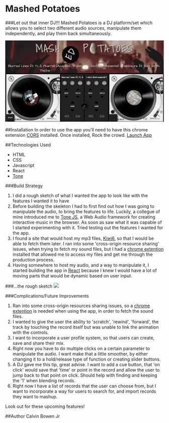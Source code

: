 # Mashed Potatoes
###Let out that inner DJ!!!
Mashed Potatoes is a DJ platform/set which allows you to select two different audio sources, manipulate them independently, and play them back simultaneously. 

<img src="assets/images/mashed_potatoes.png">

##Installation
 In order to use the app you'll need to have this chrome extension [CORS](https://chrome.google.com/webstore/detail/allow-control-allow-origi/nlfbmbojpeacfghkpbjhddihlkkiljbi?hl=en) installed.
 Once installed, Rock the crowd. [Launch App](https://mashed-potatoes.herokuapp.com/)

##Technologies Used
- HTML
- CSS
- Javascript
- React
- [Tone](https://github.com/Tonejs/Tone.js/)


###Build Strategy
1. I did a rough sketch of what I wanted the app to look like with the features I wanted it to have 
2. Before building the skeleton I had to first find out how I was going to manipulate the audio, to bring the features to life. Luckily, a collegue of mine introduced me to [Tone JS](https://github.com/Tonejs/Tone.js/), a Web Audio framework for creating interactive music in the browser. As soon as saw what it was capable of I started experimenting with it. Tried testing out the features I wanted for the app.
3. I found a site that would host my mp3 files, [Kiwi6](http://kiwi6.com/), so that I would be able to fetch them later.
I ran into some 'cross-origin resource sharing' issues, when trying to fetch my sound files, but I had a [chrome extention](https://chrome.google.com/webstore/detail/allow-control-allow-origi/nlfbmbojpeacfghkpbjhddihlkkiljbi?hl=en) installed that allowed me to access my files and get me through the production process. 
4. Having somewhere to host my audio, and a way to manipulate it, I started building the app in [React](http://reactjs.cn/react/index.html) because I knew I would have a lot of moving parts that would be dynamic based on user input.

###...the rough sketch
<img src="assets/images/mashSketch.jpg">

###Complications/Future Improvements
1. Ran into some cross-origin resources sharing issues, so a [chrome extention](https://chrome.google.com/webstore/detail/allow-control-allow-origi/nlfbmbojpeacfghkpbjhddihlkkiljbi?hl=en) is needed when using the app, in order to fetch the sound files.
2. I wanted to give the user the ability to 'scratch', 'rewind', 'forward', the track by touching the record itself but was unable to link the animation with the controls.
3. I want to incorporate a user profile system, so that users can create, save and share their mix.
4. Right now you have to do multiple clicks on a certain parameter to manipulate the audio. I want make that a little smoother, by either changing it to a hold/release type of function or creating slider buttons.
5. A DJ gave me this tip, great advise. I want to add a cue button, that 'on click' would save that 'time' or point in the record and allow the user to jump back to that point on click.
Should help with finding and keeping the '1' when blending records.
6. Right now I have a list of records that the user can choose from, but I want to incorporate a way for users to search for, and import records they want to mashup.

Look out for these upcoming features!



##Author
Calvin Bowen Jr
